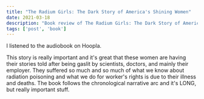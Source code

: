 ```yaml
---
title: "The Radium Girls: The Dark Story of America's Shining Women"
date: 2021-03-18
description: "Book review of The Radium Girls: The Dark Story of America's Shining Women by Kate Moore"
tags: ['post', 'book']
---
```

I listened to the audiobook on Hoopla.

This story is really important and it's great that these women are having their 
stories told after being gaslit by scientists, doctors, and mainly their employer. 
They suffered so much and so much of what we know about radiation poisoning and what
we do for worker's rights is due to their illness and deaths. The book follows the
chronological narrative arc and it's LONG, but really important stuff.
